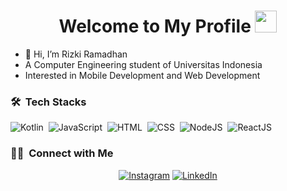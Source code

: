 <h1 align="center"><b>Welcome to My Profile </b><img src="https://media.giphy.com/media/hvRJCLFzcasrR4ia7z/giphy.gif" width="35"></h1>

- 👋 Hi, I’m Rizki Ramadhan
- A Computer Engineering student of Universitas Indonesia 
- Interested in Mobile Development and Web Development

### 🛠 &nbsp;Tech Stacks

![Kotlin](https://img.shields.io/badge/-Kotlin-280137?style=flat&logo=kotlin)&nbsp;
![JavaScript](https://img.shields.io/badge/-JavaScript-280137?style=flat&logo=javascript)&nbsp;
![HTML](https://img.shields.io/badge/-HTML-280137?style=flat&logo=HTML5)&nbsp;
![CSS](https://img.shields.io/badge/-CSS-280137?style=flat&logo=CSS3&logoColor=1572B6)&nbsp;
![NodeJS](https://img.shields.io/badge/-NodeJS-280137?style=flat&logo=NodeJS&logoColor=1572B6)&nbsp;
![ReactJS](https://img.shields.io/badge/-ReactJS-280137?style=flat&logo=ReactJS&logoColor=1572B6)&nbsp;

### 🤝🏻 &nbsp;Connect with Me

<p align="center">
<a href="https://www.instagram.com/ikidhan">
<img alt="Instagram" title="follow me" src="https://img.shields.io/badge/-ikidhan-E4405F?style=flat&logo=Instagram&logoColor=white"/></a>
<a href="https://www.linkedin.com/in/ikidhan">
<img alt="LinkedIn" src="https://img.shields.io/badge/-Rizki Ramadhan-4E94EC?style=flat&logo=LinkedIn&logoColor=0a0b24"/></a>
